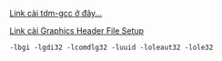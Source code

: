 [Link cài tdm-gcc ở đây...](https://www.mediafire.com/file/g7vaivnw75w0lf2/tdm_gcc.rar/file)


[Link cài Graphics Header File Setup](https://www.mediafire.com/file/4q6ccuuti1fb5xs/Graphics_Header_File_Setup_for_CodeBlocks.zip/file)

```
-lbgi -lgdi32 -lcomdlg32 -luuid -loleaut32 -lole32
```
